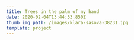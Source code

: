 ```yaml
---
title: Trees in the palm of my hand
date: 2020-02-04T13:44:53.850Z
thumb_img_path: /images/klara-sasova-38231.jpg
template: project
---
```



